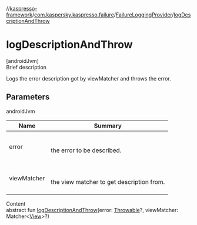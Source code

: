 //[kaspresso-framework](../../index.md)/[com.kaspersky.kaspresso.failure](../index.md)/[FailureLoggingProvider](index.md)/[logDescriptionAndThrow](log-description-and-throw.md)



# logDescriptionAndThrow  
[androidJvm]  
Brief description  


Logs the error description got by viewMatcher and throws the error.



## Parameters  
  
androidJvm  
  
|  Name|  Summary| 
|---|---|
| error| <br><br>the error to be described.<br><br>
| viewMatcher| <br><br>the view matcher to get description from.<br><br>
  
  
Content  
abstract fun [logDescriptionAndThrow](log-description-and-throw.md)(error: [Throwable](https://kotlinlang.org/api/latest/jvm/stdlib/kotlin/-throwable/index.html)?, viewMatcher: Matcher<[View](https://developer.android.com/reference/kotlin/android/view/View.html)>?)  



